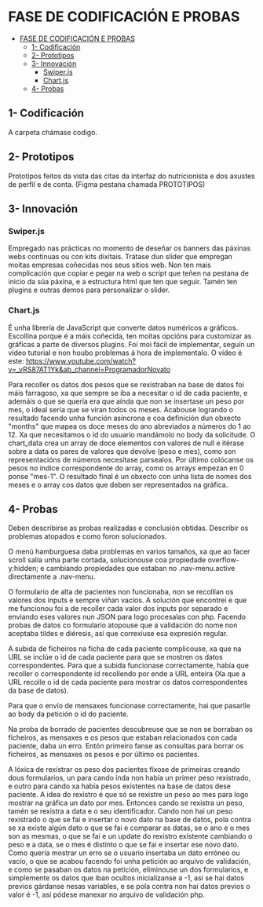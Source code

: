 # FASE DE CODIFICACIÓN E PROBAS

- [FASE DE CODIFICACIÓN E PROBAS](#fase-de-codificación-e-probas)
  - [1- Codificación](#1--codificación)
  - [2- Prototipos](#2--prototipos)
  - [3- Innovación](#3--innovación)
    - [Swiper.js](#swiperjs)
    - [Chart.js](#chartjs)
  - [4- Probas](#4--probas)

## 1- Codificación

A carpeta chámase codigo.

## 2- Prototipos

Prototipos feitos da vista das citas da interfaz do nutricionista e dos axustes de perfil e de conta.
(Figma pestana chamada PROTOTIPOS)

## 3- Innovación

### Swiper.js

Empregado nas prácticas no momento de deseñar os banners das páxinas webs continuas ou con kits dixitais.
Trátase dun slider que empregan moitas empresas coñecidas nos seus sitios web.
Non ten mais complicación que copiar e pegar na web o script que teñen na pestana de inicio da súa páxina, e a estructura html que ten que seguir. 
Tamén ten plugins e outras demos para personalizar o slider.

### Chart.js 

É unha librería de JavaScript que converte datos numéricos a gráficos.
Escollina porque é a máis coñecida, ten moitas opcións para customizar as gráficas a parte de diversos plugins.
Foi moi fácil de implementar, seguín un vídeo tutorial e non houbo problemas á hora de implementalo.
O vídeo é este:
https://www.youtube.com/watch?v=_vRS87AT1Yk&ab_channel=ProgramadorNovato

Para recoller os datos dos pesos que se rexistraban na base de datos foi máis farragoso, xa que sempre se iba a necesitar o id de cada paciente, e ademáis o que se quería era que aínda que non se insertase un peso por mes, o ideal sería que se viran todos os meses. Acabouse logrando o resultado facendo unha función asíncrona e coa definición dun obxecto "months" que mapea os doce meses do ano abreviados a números do 1 ao 12.
Xa que necesitamos o id do usuario mandámolo no body da solicitude.
O chart_data crea un array de doce elementos con valores de null e itérase sobre a data os pares de valores que devolve (peso e mes), como son representacións de números necesítase parsealos.
Por último colócanse os pesos no índice correspondente do array, como os arrays empezan en 0 ponse "mes-1".
O resultado final é un obxecto con unha lista de nomes dos meses e o array cos datos que deben ser representados na gráfica.


## 4- Probas

Deben describirse as probas realizadas e conclusión obtidas. Describir os problemas atopados e como foron solucionados.

O menú hamburguesa daba problemas en varios tamaños, xa que ao facer scroll salía unha parte cortada, solucionouse coa propiedade overflow-y:hidden; e cambiando propiedades que estaban no .nav-menu.active directamente a .nav-menu.

O formulario de alta de pacientes non funcionaba, non se recollían os valores dos inputs e sempre viñan vacíos. A solución que encontrei e que me funcionou foi a de recoller cada valor dos inputs por separado e enviando eses valores nun JSON para logo procesalas con php.
Facendo probas de datos co formulario atopouse que a validación do nome non aceptaba tildes e diéresis, así que correxiuse esa expresión regular.

A subida de ficheiros na ficha de cada paciente complicouse, xa que na URL se inclúe o id de cada paciente para que se mostren os datos correspondentes. Para que a subida funcionase correctamente, había que recoller o correspondente id recollendo por ende a URL enteira (Xa que a URL recolle o id de cada paciente para mostrar os datos correspondentes da base de datos).

Para que o envío de mensaxes funcionase correctamente, hai que pasarlle ao body da petición o id do paciente.

Na proba de borrado de pacientes descubreuse que se non se borraban os ficheiros, as mensaxes e os pesos que estaban relacionados con cada paciente, daba un erro. Entón primeiro fanse as consultas para borrar os ficheiros, as mensaxes os pesos e por último os pacientes.

A lóxica de rexistrar os peso dos pacientes fíxose de primeiras creando dous formularios, un para cando inda non había un primer peso rexistrado, e outro para cando xa había pesos existentes na base de datos dese paciente. A idea do rexistro é que só se rexistre un peso ao mes para logo mostrar na gráfica un dato por mes.
Entonces cando se rexistra un peso, tamén se rexistra a data e o seu identificador. Cando non hai un peso rexistrado o que se fai e insertar o novo dato na base de datos, pola contra se xa existe algún dato o que se fai e comparar as datas, se o ano e o mes son as mesmas, o que se fai e un update do rexistro existente cambiando o peso e a data, se o mes é distinto o que se fai e insertar ese novo dato.
Como quería mostrar un erro se o usuario insertaba un dato erróneo ou vacío, o que se acabou facendo foi unha petición ao arquivo de validación, e como se pasaban os datos na petición, eliminouse un dos formularios, e simplemente os datos que iban ocultos inicialízanse a -1, así se hai datos previos gárdanse nesas variables, e se pola contra non hai datos previos o valor é -1, así pódese manexar no arquivo de validación php.


